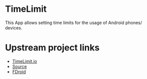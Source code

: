 # TimeLimit

This App allows setting time limits for the usage of Android phones/ devices.

# Upstream project links

* [TimeLimit.io](https://timelimit.io/en/)
* [Source](https://codeberg.org/timelimit/timelimit-android/)
* [FDroid](https://f-droid.org/en/packages/io.timelimit.android.aosp.direct/)